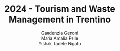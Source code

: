 ---
schema: default
title: 2024 - Tourism and Waste Management in Trentino
organization: KnowDive
notes: >-
  The purpose of our project is to offer comprehensive data regarding waste management and its relationship with tourism in the Province of Trento. The final Knowledge Graph (KG) will serve as a valuable tool for various stakeholders, including tourists, facility owners, and waste management authorities, by providing accessible information on waste disposal locations, recycling options, and the environmental impact of tourism on local waste management systems. Additionally, the KG will support researchers and experts by enabling in-depth analysis of the interactions between tourism activities and waste generation, promoting evidence-based decisionmaking in administration and policy development.
resources:
  - name: KGE - Tourism and Waste Management in Trentino
    url: 'https://pariamelle.github.io/KGE-Project-Tourism-Waste-Management-in-Trentino/'
    format: html
license: 'http://www.opendefinition.org/licenses/odc-by'
category:
  -   Environment
maintainer: Simone Bocca
maintainer_email: simone.bocca@unitn.it
author: Gaudenzia Genoni <br> Maria Amalia Pelle <br> Yishak Tadele Nigatu  
author_email: gaudenzia.genoni@studenti.unitn.it <br> mariaamalia.pelle@studenti.unitn.it <br> yishaktadele.nigatu@studenti.unitn.it 
tags: 'kge,trentino,waste,tourism'
pub_date: 20/02/2025
latitude_map: 46.07
longitude_map: 11.13
---